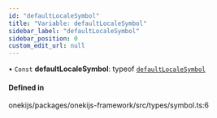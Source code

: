 ```yaml
---
id: "defaultLocaleSymbol"
title: "Variable: defaultLocaleSymbol"
sidebar_label: "defaultLocaleSymbol"
sidebar_position: 0
custom_edit_url: null
---
```


• `Const` **defaultLocaleSymbol**: typeof [`defaultLocaleSymbol`](defaultLocaleSymbol.md)

#### Defined in

onekijs/packages/onekijs-framework/src/types/symbol.ts:6
